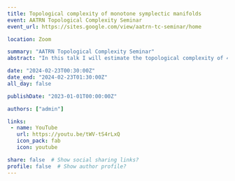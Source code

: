 ```yaml
---
title: Topological complexity of monotone symplectic manifolds
event: AATRN Topological Complexity Seminar
event_url: https://sites.google.com/view/aatrn-tc-seminar/home

location: Zoom

summary: "AATRN Topological Complexity Seminar"
abstract: "In this talk I will estimate the topological complexity of 4-dimensional spherically monotone manifolds whose Kodaira dimension is not negative infinity."

date: "2024-02-23T00:30:00Z"
date_end: "2024-02-23T01:30:00Z"
all_day: false

publishDate: "2023-01-01T00:00:00Z"

authors: ["admin"]

links:
 - name: YouTube
   url: https://youtu.be/tWV-tS4rLxQ
   icon_pack: fab
   icon: youtube

share: false  # Show social sharing links?
profile: false  # Show author profile?
---
```

